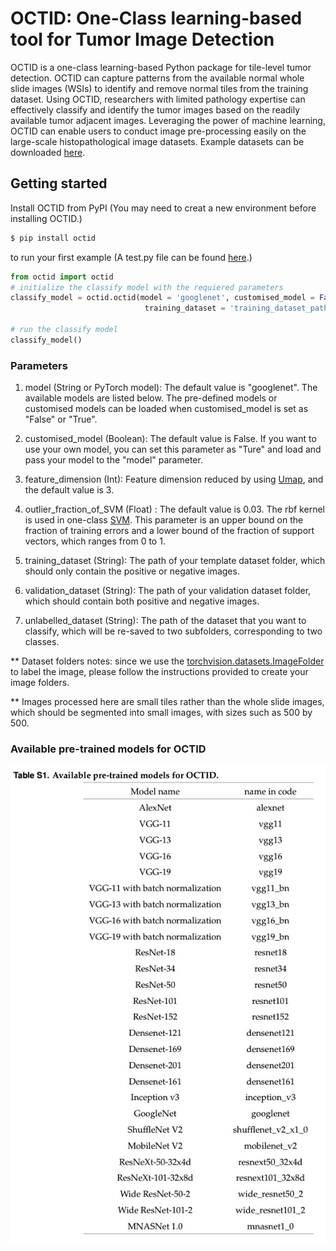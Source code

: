 
# OCTID: One-Class learning-based tool for Tumor Image Detection

OCTID is a one-class learning-based Python package for tile-level tumor detection. OCTID can capture patterns from the available normal whole slide images (WSIs) to identify and remove normal tiles from the training dataset. Using OCTID, researchers with limited pathology expertise can effectively classify and identify the tumor images based on the readily available tumor adjacent images. Leveraging the power of machine learning, OCTID can enable users to conduct image pre-processing easily on the large-scale histopathological image datasets. Example datasets can be downloaded [here](https://github.com/LitaoYang-Jet/OCTID/tree/main/small_samples).

## Getting started

Install OCTID from PyPI
(You may need to creat a new environment before installing OCTID.)

```bash
$ pip install octid
```

to run your first example
(A test.py file can be found [here](https://github.com/LitaoYang-Jet/OCTID/tree/main).)

```python
from octid import octid
# initialize the classify model with the requiered parameters
classify_model = octid.octid(model = 'googlenet', customised_model = False, feature_dimension = 3, outlier_fraction_of_SVM = 0.03,
                              training_dataset = 'training_dataset_path', validation_dataset = 'validation_dataset_path', unlabelled_dataset='unlabelled_dataset_path')

# run the classify model
classify_model()
```

### Parameters

1. model (String or PyTorch model): The default value is "googlenet". The available models are listed below. The pre-defined models or customised models can be loaded when customised_model is set as "False" or "True".

2. customised_model (Boolean): The default value is False. If you want to use your own model, you can set this parameter as "Ture" and load and pass your model to the "model" parameter.

3. feature_dimension (Int): Feature dimension reduced by using [Umap](https://umap-learn.readthedocs.io/en/latest/), and the default value is 3.

4. outlier_fraction_of_SVM (Float) : The default value is 0.03. The rbf kernel is used in one-class [SVM](https://scikit-learn.org/stable/modules/generated/sklearn.svm.OneClassSVM.html). This parameter is an upper bound on the fraction of training errors and a lower bound of the fraction of support vectors, which ranges from 0 to 1.

5. training_dataset (String): The path of your template dataset folder, which should only contain the positive or negative images.

6. validation_dataset (String): The path of your validation dataset folder, which should contain both positive and negative images.

7. unlabelled_dataset (String): The path of the dataset that you want to classify, which will be re-saved to two subfolders, corresponding to two classes.

** Dataset folders notes: since we use the [torchvision.datasets.ImageFolder](https://pytorch.org/docs/stable/torchvision/datasets.html#imagefolder) to label the image, please follow the instructions provided to create your image folders.

** Images processed here are small tiles rather than the whole slide images, which should be segmented into small images, with sizes such as 500 by 500.

### Available pre-trained models for OCTID

![image](https://github.com/LitaoYang-Jet/OCTID/blob/main/Available%20pre-trained%20models%20for%20OCTID.jpeg)

